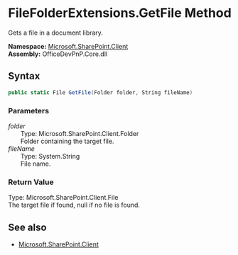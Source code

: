# FileFolderExtensions.GetFile Method  
Gets a file in a document library.  

**Namespace:** [Microsoft.SharePoint.Client](Microsoft.SharePoint.Client.md)  
**Assembly:** OfficeDevPnP.Core.dll  
## Syntax
```C#
public static File GetFile(Folder folder, String fileName)
```
### Parameters
*folder*  
&emsp;&emsp;Type: Microsoft.SharePoint.Client.Folder  
&emsp;&emsp;Folder containing the target file.  
*fileName*  
&emsp;&emsp;Type: System.String  
&emsp;&emsp;File name.  
### Return Value
Type: Microsoft.SharePoint.Client.File  
The target file if found, null if no file is found.

## See also
- [Microsoft.SharePoint.Client](Microsoft.SharePoint.Client.md)
